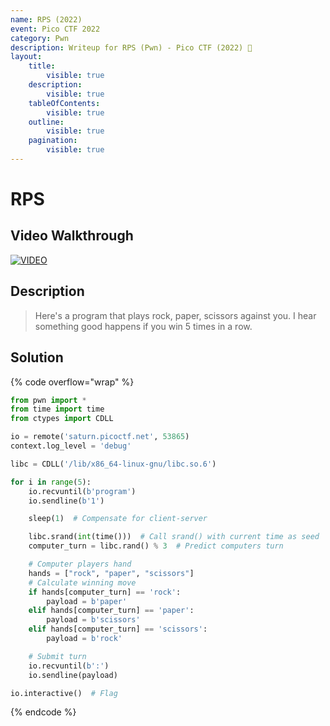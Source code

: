 ```yaml
---
name: RPS (2022)
event: Pico CTF 2022
category: Pwn
description: Writeup for RPS (Pwn) - Pico CTF (2022) 💜
layout:
    title:
        visible: true
    description:
        visible: true
    tableOfContents:
        visible: true
    outline:
        visible: true
    pagination:
        visible: true
---
```


# RPS

## Video Walkthrough

[![VIDEO](https://img.youtube.com/vi/dAsujQ_OPEk/0.jpg)](https://youtu.be/dAsujQ_OPEk?t=196 "Pico CTF 2022: RPS")

## Description

> Here's a program that plays rock, paper, scissors against you. I hear something good happens if you win 5 times in a row.

## Solution

{% code overflow="wrap" %}
```py
from pwn import *
from time import time
from ctypes import CDLL

io = remote('saturn.picoctf.net', 53865)
context.log_level = 'debug'

libc = CDLL('/lib/x86_64-linux-gnu/libc.so.6')

for i in range(5):
    io.recvuntil(b'program')
    io.sendline(b'1')

    sleep(1)  # Compensate for client-server

    libc.srand(int(time()))  # Call srand() with current time as seed
    computer_turn = libc.rand() % 3  # Predict computers turn

    # Computer players hand
    hands = ["rock", "paper", "scissors"]
    # Calculate winning move
    if hands[computer_turn] == 'rock':
        payload = b'paper'
    elif hands[computer_turn] == 'paper':
        payload = b'scissors'
    elif hands[computer_turn] == 'scissors':
        payload = b'rock'

    # Submit turn
    io.recvuntil(b':')
    io.sendline(payload)

io.interactive()  # Flag
```
{% endcode %}
